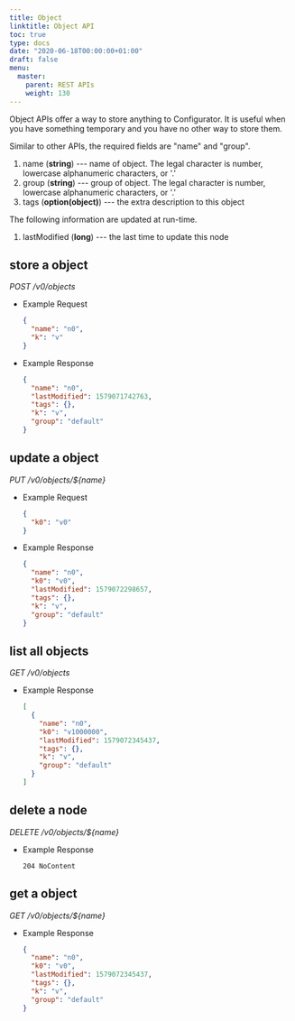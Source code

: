 ```yaml
---
title: Object
linktitle: Object API
toc: true
type: docs
date: "2020-06-18T00:00:00+01:00"
draft: false
menu:
  master:
    parent: REST APIs
    weight: 130
---
```


Object APIs offer a way to store anything to Configurator. It is useful
when you have something temporary and you have no other way to store
them.

Similar to other APIs, the required fields are "name" and "group".

1. name (**string**) --- name of object. The legal character is number,
   lowercase alphanumeric characters, or '.'
2. group (**string**) --- group of object. The legal character is
   number, lowercase alphanumeric characters, or '.'
3. tags (**option(object)**) --- the extra description to this object

The following information are updated at run-time.

1. lastModified (**long**) --- the last time to update this node

## store a object

*POST /v0/objects*

* Example Request
    ```json
    {
      "name": "n0",
      "k": "v"
    }
    ```

* Example Response
    ```json
    {
      "name": "n0",
      "lastModified": 1579071742763,
      "tags": {},
      "k": "v",
      "group": "default"
    }
    ```

## update a object

*PUT /v0/objects/${name}*

* Example Request
    ```json
    {
      "k0": "v0"
    }
    ```

* Example Response
    ```json
    {
      "name": "n0",
      "k0": "v0",
      "lastModified": 1579072298657,
      "tags": {},
      "k": "v",
      "group": "default"
    }
    ```

## list all objects

*GET /v0/objects*

* Example Response
    ```json
    [
      {
        "name": "n0",
        "k0": "v1000000",
        "lastModified": 1579072345437,
        "tags": {},
        "k": "v",
        "group": "default"
      }
    ]
    ```

## delete a node

*DELETE /v0/objects/${name}*

* Example Response
    ```
    204 NoContent
    ```

## get a object

*GET /v0/objects/${name}*

* Example Response
    ```json
    {
      "name": "n0",
      "k0": "v0",
      "lastModified": 1579072345437,
      "tags": {},
      "k": "v",
      "group": "default"
    }
    ```
